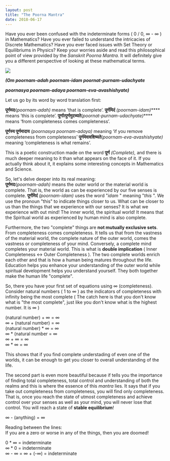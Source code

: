 ```yaml
---
layout: post
title: "The Poorna Mantra"
date: 2018-06-17
---
```


Have you ever been confused with the indeterminate forms ( 0 / 0, ∞ - ∞ ) in Mathematics? Have you ever failed to understand the intricacies of Discrete Mathematics? Have you ever faced issues with Set Theory or Equilibriums in Physics? Keep your worries aside and read this philosophical point of view provided by the _Sanskrit Poorna Mantra._ It will definitely give you a different perspective of looking at these mathematical terms.  
  


[![](https://blogger.googleusercontent.com/img/b/R29vZ2xl/AVvXsEiVZiS0eTk5k9Tvpjfiv0atBcRufaHKOLjsduQzAiywBRFXYLP1f4yuQhs_yXnFnA6djIuDPbBSmWsahMLgYtAufd04l7KmSnMZoh13lWrkxqF7VFJM2Bc4DRuHBjZ0z4WbNVJpCVAotTNa/s640/Screen+Shot+2019-06-18+at+1.18.24+AM.png)](https://blogger.googleusercontent.com/img/b/R29vZ2xl/AVvXsEiVZiS0eTk5k9Tvpjfiv0atBcRufaHKOLjsduQzAiywBRFXYLP1f4yuQhs_yXnFnA6djIuDPbBSmWsahMLgYtAufd04l7KmSnMZoh13lWrkxqF7VFJM2Bc4DRuHBjZ0z4WbNVJpCVAotTNa/s1600/Screen+Shot+2019-06-18+at+1.18.24+AM.png)

  


**_(Om poornam-adah poornam-idam poornat-purnam-udachyate_**

**_poornasya poornam-adaya poornam-eva-avashishyate)_**  

  


Let us go by its word by word translation first:

  


**पूर्णमदः**(_poornam-adah)_ means ‘that is complete’. **पूर्णमिदं** _(poornam-idam)_**** means ‘this is complete’. **पूर्णात्पुर्णमुदच्यते**(_poornat-purnam-udachyate)_**** means ‘from completeness comes completeness’.

  


**पूर्णस्य पूर्णमादाय** _(poornasya poornam-adaya)_ meaning ‘if you remove completeness from completeness’ **पूर्णमेवावशिष्यते**(_poornam-eva-avashishyate)_ meaning ‘completeness is what remains’.

  
This is a poetic construction made on the word **पूर्ण** _(Complete),_ and there is much deeper meaning to it than what appears on the face of it. If you actually think about it, it explains some interesting concepts in Mathematics and Science.   
  
So, let's delve deeper into its real meaning:  
**पूर्णमदः**(_poornam-adah)_ means the outer world or the material world is complete. That is, the world as can be experienced by our five senses is complete. **पूर्णमिदं** _(poornam-idam)_ uses the word "_idam_ " meaning "_this_ ". We use the pronoun "this" to indicate things closer to us. What can be closer to us than the things that we experience with our senses? It is what we experience with out mind! The inner world, the spiritual world! It means that the Spiritual world as experienced by human mind is also complete.   
  
Furthermore, the two "complete" things are **not mutually exclusive sets**. From completeness comes completeness. It tells us that from the vastness of the material world, the complete nature of the outer world, comes the vastness or completeness of your mind. Conversely, a complete mind completes your material world. This is what is **double implication** ( Inner Completeness ↔ Outer Completeness ). The two complete worlds enrich each other and that is how a human being matures throughout the life. Education helps you enhance your understanding of the outer world while spiritual development helps you understand yourself. They both together make the human life "complete".   
  
So, there you have your first set of equations using ∞ (completeness). Consider natural numbers ( 1 to ∞ ) as the indicators of completeness with infinity being the most complete ( The catch here is that you don't know what is "the most complete", just like you don't know what is the highest number. It is ∞ )  
  
(natural number) + ∞ = ∞  
∞ + (natural number) = ∞  
(natural number) * ∞ = ∞  
∞ * (natural number = ∞     
∞ + ∞ = ∞  
∞ * ∞ = ∞  
  
This shows that if you find complete understading of even one of the worlds, it can be enough to get you closer to overall understanding of the life.   
  
The second part is even more beautiful because if tells you the importance of finding total completeness, total control and understanding of both the realms and this is where the essence of this _mantra_ lies. It says that if you take out completeness from completeness, you will find only completeness. That is, once you reach the state of utmost completeness and achieve control over your senses as well as your mind, you will never lose that control. You will reach a state of **stable equilibrium**!  
  
∞ - (anything) = ∞   
  
Reading between the lines:  
If you are a zero or worse in any of the things, then you are doomed!  
    
0 * ∞ = indeterminate  
∞ * 0 = indeterminate  
∞ - ∞ = ∞ + (-∞) = indeterminate

